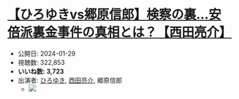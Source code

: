 # [【ひろゆきvs郷原信郎】検察の裏…安倍派裏金事件の真相とは？【西田亮介】](https://www.youtube.com/watch?v=FY7omsAJpf8)
-   公開日: 2024-01-29
-   視聴数: 322,853
-   **いいね数: 3,723**
-   出演者: [ひろゆき](/rehacq_fan/people/ひろゆき "wikilink"), [西田亮介](/rehacq_fan/people/西田亮介 "wikilink"), 郷原信郎
    - [![](https://img.youtube.com/vi/FY7omsAJpf8/hqdefault.jpg)](https://www.youtube.com/watch?v=FY7omsAJpf8)
